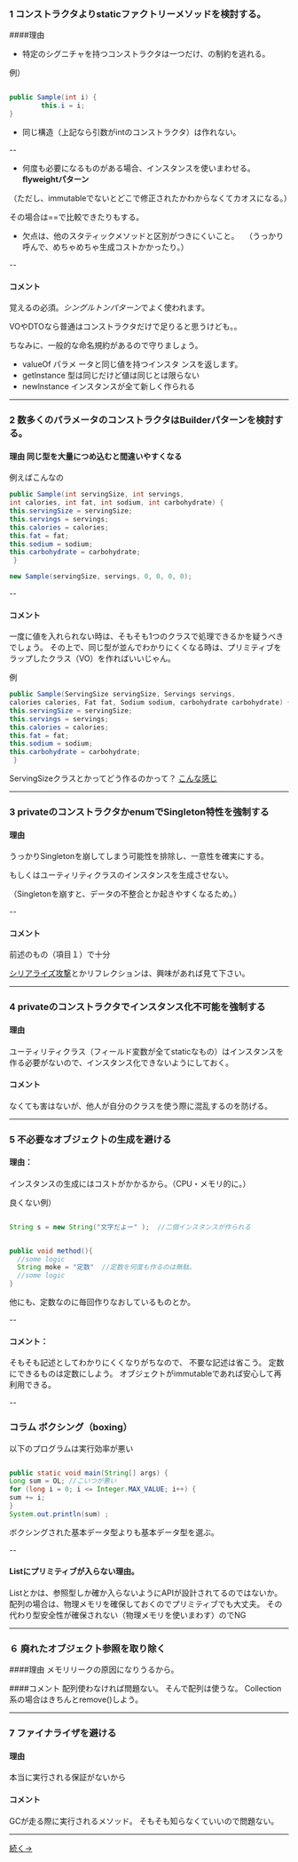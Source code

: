 
### 1 コンストラクタよりstaticファクトリーメソッドを検討する。

####理由
- 特定のシグニチャを持つコンストラクタは一つだけ、の制約を逃れる。

例）

```java

public Sample(int i) {
		this.i = i;
}

```

- 同じ構造（上記なら引数がintのコンストラクタ）は作れない。

--

- 何度も必要になるものがある場合、インスタンスを使いまわせる。**flyweightパターン**

（ただし、immutableでないとどこで修正されたかわからなくてカオスになる。）

その場合は==で比較できたりもする。

- 欠点は、他のスタティックメソッドと区別がつきにくいこと。
　（うっかり呼んで、めちゃめちゃ生成コストかかったり。）

--

#### コメント
覚えるの必須。*シングルトンパターン*でよく使われます。

VOやDTOなら普通はコンストラクタだけで足りると思うけども。。

ちなみに、一般的な命名規約があるので守りましょう。

- valueOf パラメ ータと同じ値を持つインスタ ンスを返します。 
- getlnstance 型は同じだけど値は同じとは限らない
- newlnstance インスタンスが全て新しく作られる


---

### 2 数多くのパラメータのコンストラクタはBuilderパターンを検討する。

#### 理由 同じ型を大量につめ込むと間違いやすくなる

例えばこんなの

```java
public Sample(int servingSize, int servings, 
int calories, int fat, int sodium, int carbohydrate) { 
this.servingSize = servingSize;
this.servings = servings; 
this.calories = calories; 
this.fat = fat;
this.sodium = sodium; 
this.carbohydrate = carbohydrate;
 }

new Sample(servingSize, servings, 0, 0, 0, 0); 


```

--

#### コメント
一度に値を入れられない時は、そもそも1つのクラスで処理できるかを疑うべきでしょう。
その上で、同じ型が並んでわかりにくくなる時は、プリミティブをラップしたクラス（VO）を作ればいいじゃん。

例
```java
public Sample(ServingSize servingSize, Servings servings, 
calories calories, Fat fat, Sodium sodium, carbohydrate carbohydrate) { 
this.servingSize = servingSize;
this.servings = servings; 
this.calories = calories; 
this.fat = fat;
this.sodium = sodium; 
this.carbohydrate = carbohydrate;
 }

```

ServingSizeクラスとかってどう作るのかって？
[こんな感じ](https://github.com/uryyyyyyy/primeChecker/blob/master/src/com/example/vo/PositiveInt.java)


---

### 3 privateのコンストラクタかenumでSingleton特性を強制する

#### 理由
うっかりSingletonを崩してしまう可能性を排除し、一意性を確実にする。

もしくはユーティリティクラスのインスタンスを生成させない。

（Singletonを崩すと、データの不整合とか起きやすくなるため。）

--

#### コメント
前述のもの（項目１）で十分

[シリアライズ攻撃](https://www.jpcert.or.jp/java-rules/ser04-j.html)とかリフレクションは、興味があれば見て下さい。

---


### 4 privateのコンストラクタでインスタンス化不可能を強制する

#### 理由
ユーティリティクラス（フィールド変数が全てstaticなもの）はインスタンスを作る必要がないので、インスタンス化できないようにしておく。

#### コメント 
なくても害はないが、他人が自分のクラスを使う際に混乱するのを防げる。


---

### 5 不必要なオブジェク卜の生成を避ける

#### 理由：
インスタンスの生成にはコストがかかるから。（CPU・メモリ的に。）

良くない例）

```java

String s = new String("文字だよー" );  //二個インスタンスが作られる


public void method(){
  //some logic
  String moke = "定数"  //定数を何度も作るのは無駄。
  //some logic
}


```

他にも、定数なのに毎回作りなおしているものとか。


--

#### コメント：
そもそも記述としてわかりにくくなりがちなので、
不要な記述は省こう。
定数にできるものは定数にしよう。
オブジェクトがimmutableであれば安心して再利用できる。


--

### コラム ボクシング（boxing）

以下のプログラムは実行効率が悪い

```java

public static void main(String[] args) { 
Long sum = OL; //こいつが悪い
for (long i = 0; i <= Integer.MAX_VALUE; i++) { 
sum += i; 
} 
System.out.println(sum) ; 

```

ボクシングされた基本データ型よりも基本データ型を選ぶ。

--

#### Listにプリミティブが入らない理由。
Listとかは、参照型しか確か入らないようにAPIが設計されてるのではないか。
配列の場合は、物理メモリを確保しておくのでプリミティブでも大丈夫。
その代わり型安全性が確保されない（物理メモリを使いまわす）のでNG

---


### ６ 廃れたオブジェク卜参照を取り除く

####理由
メモリリークの原因になりうるから。

####コメント
配列使わなければ問題ない。
そんで配列は使うな。
Collection系の場合はきちんとremove()しよう。

---

### 7 ファイナライザを避ける
#### 理由
本当に実行される保証がないから
#### コメント
GCが走る際に実行されるメソッド。
そもそも知らなくていいので問題ない。


---

[続く→](http://uryyyyyyy.github.io/slides/effective_java_3.html)